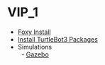# VIP_1
- [Foxy Install](https://github.com/sh0hb0zbek/VIP_1/blob/main/md/foxy_install.md)
- [Install TurtleBot3 Packages](https://github.com/sh0hb0zbek/VIP_1/blob/main/md/install_turtlebot_packages.md)
- Simulations \
&nbsp; - [Gazebo](https://github.com/sh0hb0zbek/VIP_1/blob/main/md/simulation_gazebo.md)

